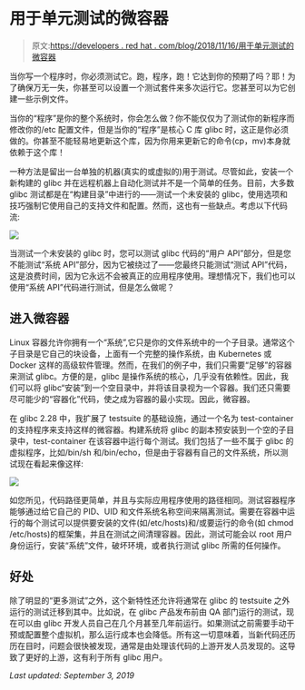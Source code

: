 # 用于单元测试的微容器

> 原文:[https://developers . red hat . com/blog/2018/11/16/用于单元测试的微容器](https://developers.redhat.com/blog/2018/11/16/microcontainers-for-unit-testing)

当你写一个程序时，你必须测试它。跑，程序，跑！它达到你的预期了吗？耶！为了确保万无一失，你甚至可以设置一个测试套件来多次运行它。您甚至可以为它创建一些示例文件。

当你的“程序”是你的整个系统时，你会怎么做？你不能仅仅为了测试你的新程序而修改你的/etc 配置文件，但是当你的“程序”是核心 C 库 glibc 时，这正是你必须做的。你甚至不能轻易地更新这个库，因为你用来更新它的命令(cp，mv)本身就依赖于这个库！

一种方法是留出一台单独的机器(真实的或虚拟的)用于测试。尽管如此，安装一个新构建的 glibc 并在远程机器上自动化测试并不是一个简单的任务。目前，大多数 glibc 测试都是在“构建目录”中进行的——测试一个未安装的 glibc，使用选项和技巧强制它使用自己的支持文件和配置。然而，这也有一些缺点。考虑以下代码流:

![](../Images/c176941929c90dfee1293c26b1349d77.png)

当测试一个未安装的 glibc 时，您可以测试 glibc 代码的“用户 API”部分，但是您不能测试“系统 API”部分，因为它被绕过了——您最终只能测试“测试 API”代码，这是浪费时间，因为它永远不会被真正的应用程序使用。理想情况下，我们也可以使用“系统 API”代码进行测试，但是怎么做呢？

## 进入微容器

Linux 容器允许你拥有一个“系统”,它只是你的文件系统中的一个子目录。通常这个子目录是它自己的块设备，上面有一个完整的操作系统，由 Kubernetes 或 Docker 这样的高级软件管理。然而，在我们的例子中，我们只需要“足够”的容器来测试 glibc。方便的是，glibc 是操作系统的核心，几乎没有依赖性。因此，我们可以将 glibc“安装”到一个空目录中，并将该目录视为一个容器。我们还只需要尽可能少的“容器化”代码，使之成为容器的最小实现。因此，微容器。

在 glibc 2.28 中，我扩展了 testsuite 的基础设施，通过一个名为 test-container 的支持程序来支持这样的微容器。构建系统将 glibc 的副本预安装到一个空的子目录中，test-container 在该容器中运行每个测试。我们包括了一些不属于 glibc 的虚拟程序，比如/bin/sh 和/bin/echo，但是由于容器有自己的文件系统，所以测试现在看起来像这样:

![](../Images/6ed279a6385dd94fcdd4819fea8c28ae.png)

如您所见，代码路径更简单，并且与实际应用程序使用的路径相同。测试容器程序能够通过给它自己的 PID、UID 和文件系统名称空间来隔离测试。需要在容器中运行的每个测试可以提供要安装的文件(如/etc/hosts)和/或要运行的命令(如 chmod /etc/hosts)的框架集，并且在测试之间清理容器。因此，测试可能会以 root 用户身份运行，安装“系统”文件，破坏环境，或者执行测试 glibc 所需的任何操作。

## 好处

除了明显的“更多测试”之外，这个新特性还允许将通常在 glibc 的 testsuite 之外运行的测试迁移到其中。比如说，在 glibc 产品发布前由 QA 部门运行的测试，现在可以由 glibc 开发人员自己在几个月甚至几年前运行。如果测试之前需要手动干预或配置整个虚拟机，那么运行成本也会降低。所有这一切意味着，当新代码还历历在目时，问题会很快被发现，通常是由处理该代码的上游开发人员发现的。这导致了更好的上游，这有利于所有 glibc 用户。

*Last updated: September 3, 2019*